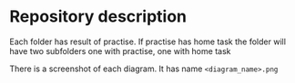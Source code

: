 # Repository description

Each folder has result of practise. If practise has home task the folder will have two subfolders one with practise, one with home task

There is a screenshot of each diagram. It has name `<diagram_name>.png`